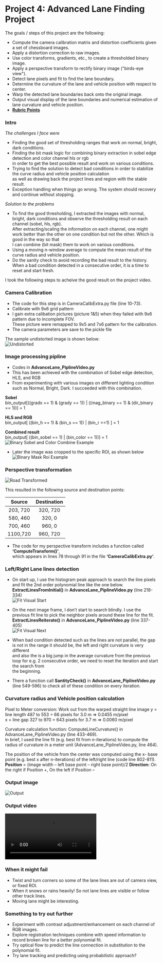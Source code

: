 # **Project 4: Advanced Lane Finding Project** 

The goals / steps of this project are the following:

* Compute the camera calibration matrix and distortion coefficients given a set of chessboard images.
* Apply a distortion correction to raw images.
* Use color transforms, gradients, etc., to create a thresholded binary image.
* Apply a perspective transform to rectify binary image ("birds-eye view").
* Detect lane pixels and fit to find the lane boundary.
* Determine the curvature of the lane and vehicle position with respect to center.
* Warp the detected lane boundaries back onto the original image.
* Output visual display of the lane boundaries and numerical estimation of lane curvature and vehicle position.
* [**Rubric Points**](https://review.udacity.com/#!/rubrics/571/view)

[//]: # (Image References)

[image1]: ./output_images/camera_calib.png "Undistorted"
[image2]: ./output_images/warp.png "Road Transformed"
[image3]: ./output_images/SobelPlusColorBinary.png "Binary Sobel and Color Combine Example"
[image4]: ./output_images/mask_roi.png "Binary Mask Roi Example"
[image5]: ./output_images/curvefit_startup.png "Fit Visual Start"
[image6]: ./output_images/curvefit_iterate.png "Fit Visual Next"
[image7]: ./output_images/final.png "Output"
[video1]: ./project_video_out.mp4 "Video"


### Intro
_The challenges I face were_
* Finding the good set of thresholding ranges that work on normal, bright, dark conditions.
* Finding the bit mask logic for combining binary extraction in sobel edge detection and color channel hls or rgb   
  in order to get the best possible result and work on various conditions.  
* Trying to find the solution to detect bad conditions in order to stabilize the curve radius and vehicle position calculation  
  as well as drawing back the project lines and region with the stable result.   
* Exception handling when things go wrong. The system should recovery and continue without stopping. 

_Solution to the problems_
* To find the good thresholding, I extracted the images with normal, bright, dark conditions and observe the thresholding result on each channel (sobel, hls, rgb).  
  After extracting/scaling the information on each channel, one might work better than the other on one condition but not the other. Which is good in the way so that  
  I can combine (bit mask) them to work on various conditions.  
* Using a  moving n-window average to compute the mean result of the curve radius and 	vehicle position.   
* Do the sanity check to avoid recording the bad result to the history.  
  When a bad condition detected in a consecutive order, it is a time to reset and start fresh.  


I took the following steps to acheive the good result on the project video.

### Camera Calibration
* The code for this step is in  CameraCalibExtra.py file (line 10-73). 
* Calibrate with 9x6 grid pattern
* I gain extra calibation pictures (picture 1&5) when they failed with 9x6 pattern due to incomplete FOV.  
  These picture were remapped to 9x5 and 7x6 pattern for the calibration.
* The camera parameters are save to the pickle file

The sample undistorted image is shown below:  
![Undistorted][image1]  

### Image processing pipline 
* Codes in **AdvanceLane_PiplineVideo.py**
* This has been achieved with the combination of Sobel edge detection, HLS, and RGB
* From experimenting with various images on different lighting condition such as Normal, Bright, Dark. I succeeded with this combination.

**Sobel**  
bin_output[((gradx == 1) & (grady == 1)) | ((mag_binary == 1) & (dir_binary == 1))] = 1 

**HLS and RGB**  
bin_output[ ((bin_h == 1) & (bin_s == 1))  | (bin_r ==1) ] = 1

**Combined result**  
bin_output[ ((bin_sobel == 1) | (bin_color == 1))] = 1  
![Binary Sobel and Color Combine Example][image3]  


* Later the image was cropped to the specific ROI, as shown below  
![Binary Mask Roi Example][image4]  


### Perspective transformation  
![Road Transformed][image2]  

This resulted in the following source and destination points:

| Source        | Destination   | 
|:-------------:|:-------------:| 
| 203, 720      | 320, 720      | 
| 580, 460      | 320, 0        |
| 700, 460      | 960, 0        | 
| 1100,720      | 960, 720      |

* The code for my perspective transform includes a function called **‘ComputeTransform()’**,   
  which appears in lines 78 through 91 in the file **‘CameraCalibExtra.py’**.

### Left/Right Lane lines detection 
* On start up, I use the histogram peak approach to search the line pixels and fit the 2nd order polynomial line like the one below.   
  **ExtractLinesFromInitial()** in **AdvanceLane_PiplineVideo.py** (line 218-334)  
![Fit Visual Start][image5]


* On the next image frame, I don’t start to search blindly. I use the previous fit line to pick the neighbor pixels around these line for the fit.  
  **ExtractLinesReiterate()** in **AdvanceLane_PiplineVideo.py** (line 337-405)  
![Fit Visual Next][image6]

* When bad condition detected such as the lines are not parallel, the gap is not in the range it should be, the left and right curvature is very different  
  and also the is a big jump in the average curvature from the previous loop for e.g. 2 consecutive order, we need to reset the iteration and start the search from  
  the beginning.
* There a function call **SantityCheck()** in **AdvanceLane_PiplineVideo.py** (line 549-596) to check all of these condition on every iteration. 

### Curvature radius and Vehicle position calculation
Pixel to Meter conversion: Work out from the warped straight line image
y = line length 487 to 553  = 66 pixels for 3.0 m   =>  0.0455 m/pixel  
x = line gap 327 to 970     = 643 pixels for 3.7 m  =>  0.0060 m/pixel  

Curvature calculation function: ComputeLineCurvature() in AdvanceLane_PiplineVideo.py (line 433-469).  
In brief, I used the line fit (e.g. best fit from n-iterations) to compute the radius of curvature in a meter unit (AdvanceLane_PiplineVideo.py, line 464).

The position of the vehicle from the center was computed using the x- base point (e.g. best x after n-iterations) of the left/right line (code line 802-811).
**Position** = (image width – left base point – right base point)/2
**Direction:** On the right if Position +, On the left if Position –

### Output image  
![Output][image7]  

### Output video  
![Video][video1]  

### When it might fail
* Twist and turn corners so some of the lane lines are out of camera view, or fixed ROI.   
* When it snows or rains heavily! So not lane lines are visible or follow other track lines.   
* Moving lane might be interesting.

### Something to try out further
* Experiment with contrast adjustment/enhancement on each channel of RGB images.  
* Explore registration techniques combine with speed information to record broken line for a better polynomial fit.   
* Try optical flow to predict the line connection in substitution to the polynomial fit.   
* Try lane tracking and predicting using probabilistic approach?   




